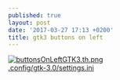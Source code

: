 ```yaml
---
published: true
layout: post
date: '2017-03-27 17:13 +0200'
title: gtk3 buttons on left
---
```

[![buttonsOnLeftGTK3.th.png](https://cdn.scrot.moe/images/2017/03/27/buttonsOnLeftGTK3.th.png)](https://cdn.scrot.moe/images/2017/03/27/buttonsOnLeftGTK3.png)  
[.config/gtk-3.0/settings.ini](https://github.com/brontosaurusrex/postbang/blob/master/.config/gtk-3.0/settings.ini)

